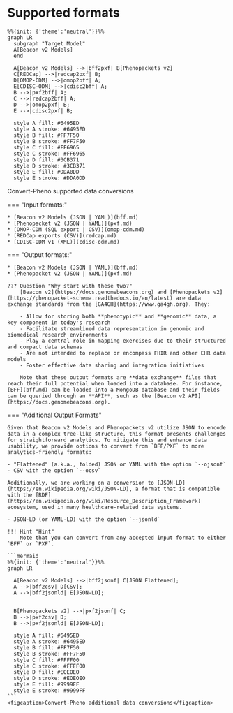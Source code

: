 # Supported formats

```mermaid
%%{init: {'theme':'neutral'}}%%
graph LR
  subgraph "Target Model"
  A[Beacon v2 Models]
  end

  A[Beacon v2 Models] -->|bff2pxf| B[Phenopackets v2]
  C[REDCap] -->|redcap2pxf| B;
  D[OMOP-CDM] -->|omop2bff| A;
  E[CDISC-ODM] -->|cdisc2bff| A;
  B -->|pxf2bff| A;
  C -->|redcap2bff| A;
  D -->|omop2pxf| B;
  E -->|cdisc2pxf| B;

  style A fill: #6495ED
  style A stroke: #6495ED
  style B fill: #FF7F50
  style B stroke: #FF7F50
  style C fill: #FF6965
  style C stroke: #FF6965
  style D fill: #3CB371
  style D stroke: #3CB371
  style E fill: #DDA0DD
  style E stroke: #DDA0DD
```
<figcaption>Convert-Pheno supported data conversions</figcaption>

=== "Input formats:"

    * [Beacon v2 Models (JSON | YAML)](bff.md)
    * [Phenopacket v2 (JSON | YAML)](pxf.md)
    * [OMOP-CDM (SQL export | CSV)](omop-cdm.md)
    * [REDCap exports (CSV)](redcap.md)
    * [CDISC-ODM v1 (XML)](cdisc-odm.md)

=== "Output formats:"

    * [Beacon v2 Models (JSON | YAML)](bff.md)
    * [Phenopacket v2 (JSON | YAML)](pxf.md)

    ??? Question "Why start with these two?"
        [Beacon v2](https://docs.genomebeacons.org) and [Phenopackets v2](https://phenopacket-schema.readthedocs.io/en/latest) are data exchange standards from the [GA4GH](https://www.ga4gh.org). They:
         
        - Allow for storing both **phenotypic** and **genomic** data, a key component in today's research
        - Facilitate streamlined data representation in genomic and biomedical research environments
        - Play a central role in mapping exercises due to their structured and compact data schemas
        - Are not intended to replace or encompass FHIR and other EHR data models
        - Foster effective data sharing and integration initiatives

        Note that these output formats are **data exchange** files that reach their full potential when loaded into a database. For instance, [BFF](bff.md) can be loaded into a MongoDB database and their fields can be queried through an **API**, such as the [Beacon v2 API](https://docs.genomebeacons.org).

=== "Additional Output Formats"

    Given that Beacon v2 Models and Phenopackets v2 utilize JSON to encode data in a complex tree-like structure, this format presents challenges for straightforward analytics. To mitigate this and enhance data usability, we provide options to convert from `BFF/PXF` to more analytics-friendly formats:

    - "Flattened" (a.k.a., folded) JSON or YAML with the option `--ojsonf`
    - CSV with the option `--ocsv`

    Additionally, we are working on a conversion to [JSON-LD](https://en.wikipedia.org/wiki/JSON-LD), a format that is compatible with the [RDF](https://en.wikipedia.org/wiki/Resource_Description_Framework) ecosystem, used in many healthcare-related data systems.

    - JSON-LD (or YAML-LD) with the option `--jsonld`

    !!! Hint "Hint"
        Note that you can convert from any accepted input format to either `BFF` or `PXF`.

    ```mermaid
    %%{init: {'theme':'neutral'}}%%
    graph LR
    
      A[Beacon v2 Models] -->|bff2jsonf| C[JSON Flattened];
      A -->|bff2csv| D[CSV];
      A -->|bff2jsonld| E[JSON-LD];


      B[Phenopackets v2] -->|pxf2jsonf| C;
      B -->|pxf2csv| D;
      B -->|pxf2jsonld| E[JSON-LD];

      style A fill: #6495ED
      style A stroke: #6495ED
      style B fill: #FF7F50
      style B stroke: #FF7F50
      style C fill: #FFFF00
      style C stroke: #FFFF00
      style D fill: #EOEOEO
      style D stroke: #EOEOEO
      style E fill: #9999FF
      style E stroke: #9999FF
    ```
    <figcaption>Convert-Pheno additional data conversions</figcaption>
